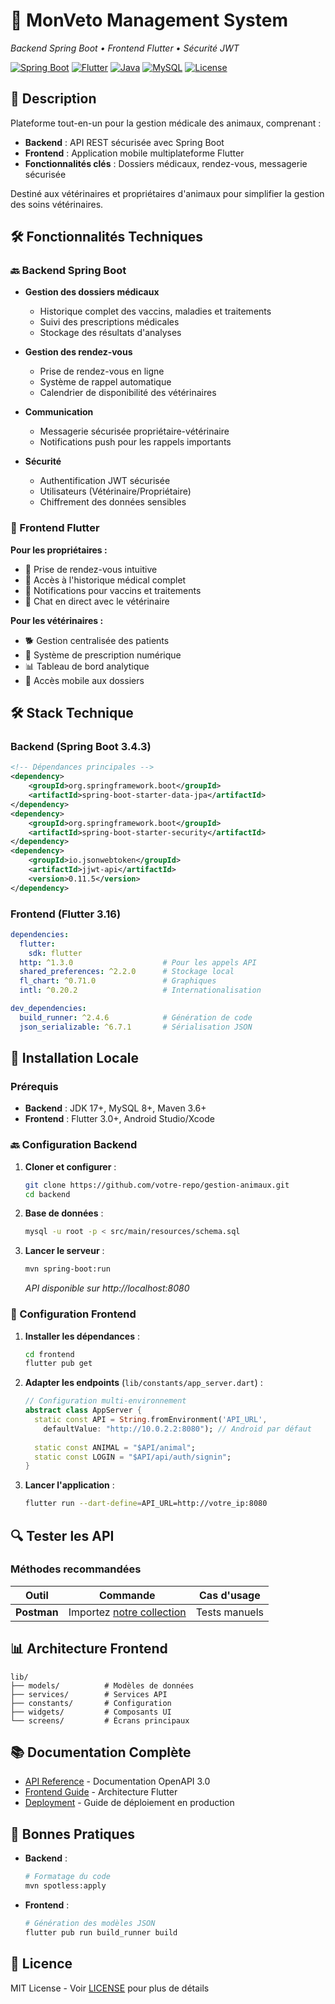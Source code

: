 # 🐾 MonVeto Management System

*Backend Spring Boot • Frontend Flutter • Sécurité JWT*

[![Spring Boot](https://img.shields.io/badge/Spring%20Boot-3.4.3-green.svg)](https://spring.io/projects/spring-boot)
[![Flutter](https://img.shields.io/badge/Flutter-3.16-blue.svg)](https://flutter.dev)
[![Java](https://img.shields.io/badge/Java-17-blue.svg)](https://openjdk.org/projects/jdk/17/)
[![MySQL](https://img.shields.io/badge/MySQL-8.0-orange.svg)](https://www.mysql.com)
[![License](https://img.shields.io/badge/license-MIT-blue.svg)](LICENSE)

## 📖 Description

Plateforme tout-en-un pour la gestion médicale des animaux, comprenant :
- **Backend** : API REST sécurisée avec Spring Boot
- **Frontend** : Application mobile multiplateforme Flutter
- **Fonctionnalités clés** : Dossiers médicaux, rendez-vous, messagerie sécurisée

Destiné aux vétérinaires et propriétaires d'animaux pour simplifier la gestion des soins vétérinaires.

## 🛠️ Fonctionnalités Techniques

### 🔙 Backend Spring Boot
- **Gestion des dossiers médicaux** 
  - Historique complet des vaccins, maladies et traitements
  - Suivi des prescriptions médicales
  - Stockage des résultats d'analyses

- **Gestion des rendez-vous**
  - Prise de rendez-vous en ligne
  - Système de rappel automatique
  - Calendrier de disponibilité des vétérinaires

- **Communication**
  - Messagerie sécurisée propriétaire-vétérinaire
  - Notifications push pour les rappels importants

- **Sécurité**
  - Authentification JWT sécurisée
  - Utilisateurs (Vétérinaire/Propriétaire)
  - Chiffrement des données sensibles

### 📱 Frontend Flutter
**Pour les propriétaires :**
- 📅 Prise de rendez-vous intuitive
- 🏥 Accès à l'historique médical complet
- 🔔 Notifications pour vaccins et traitements
- 💬 Chat en direct avec le vétérinaire

**Pour les vétérinaires :**
- 🐕 Gestion centralisée des patients
- 💊 Système de prescription numérique
- 📊 Tableau de bord analytique
- 📱 Accès mobile aux dossiers

## 🛠 Stack Technique

### Backend (Spring Boot 3.4.3)
```xml
<!-- Dépendances principales -->
<dependency>
    <groupId>org.springframework.boot</groupId>
    <artifactId>spring-boot-starter-data-jpa</artifactId>
</dependency>
<dependency>
    <groupId>org.springframework.boot</groupId>
    <artifactId>spring-boot-starter-security</artifactId>
</dependency>
<dependency>
    <groupId>io.jsonwebtoken</groupId>
    <artifactId>jjwt-api</artifactId>
    <version>0.11.5</version>
</dependency>
```

### Frontend (Flutter 3.16)
```yaml
dependencies:
  flutter:
    sdk: flutter
  http: ^1.3.0                    # Pour les appels API
  shared_preferences: ^2.2.0      # Stockage local
  fl_chart: ^0.71.0               # Graphiques
  intl: ^0.20.2                   # Internationalisation

dev_dependencies:
  build_runner: ^2.4.6            # Génération de code
  json_serializable: ^6.7.1       # Sérialisation JSON
```

## 🚀 Installation Locale

### Prérequis
- **Backend** : JDK 17+, MySQL 8+, Maven 3.6+
- **Frontend** : Flutter 3.0+, Android Studio/Xcode

### 🔙 Configuration Backend
1. **Cloner et configurer** :
   ```bash
   git clone https://github.com/votre-repo/gestion-animaux.git
   cd backend
   ```
   
2. **Base de données** :
   ```bash
   mysql -u root -p < src/main/resources/schema.sql
   ```

3. **Lancer le serveur** :
   ```bash
   mvn spring-boot:run
   ```
   *API disponible sur http://localhost:8080*

### 📱 Configuration Frontend
1. **Installer les dépendances** :
   ```bash
   cd frontend
   flutter pub get
   ```

2. **Adapter les endpoints** (`lib/constants/app_server.dart`) :
   ```dart
   // Configuration multi-environnement
   abstract class AppServer {
     static const API = String.fromEnvironment('API_URL', 
       defaultValue: "http://10.0.2.2:8080"); // Android par défaut
     
     static const ANIMAL = "$API/animal";
     static const LOGIN = "$API/api/auth/signin";
   }
   ```

3. **Lancer l'application** :
   ```bash
   flutter run --dart-define=API_URL=http://votre_ip:8080
   ```

## 🔍 Tester les API

### Méthodes recommandées
| Outil          | Commande                      | Cas d'usage          |
|----------------|-------------------------------|----------------------|
| **Postman**    | Importez [notre collection](docs/postman.json) | Tests manuels        |


## 📊 Architecture Frontend
```
lib/
├── models/          # Modèles de données
├── services/        # Services API
├── constants/       # Configuration
├── widgets/         # Composants UI
└── screens/         # Écrans principaux
```

## 📚 Documentation Complète
- [API Reference](docs/api.md) - Documentation OpenAPI 3.0
- [Frontend Guide](docs/frontend_guide.md) - Architecture Flutter
- [Deployment](docs/deployment.md) - Guide de déploiement en production

## 🤝 Bonnes Pratiques
- **Backend** : 
  ```bash
  # Formatage du code
  mvn spotless:apply
  ```
- **Frontend** :
  ```bash
  # Génération des modèles JSON
  flutter pub run build_runner build
  ```

## 📄 Licence
MIT License - Voir [LICENSE](LICENSE) pour plus de détails
